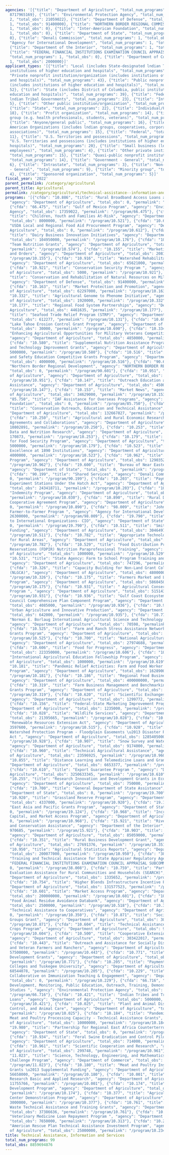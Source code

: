 ```yaml
---
agencies: '[{"title": "Department of Agriculture", "total_num_programs": 84, "total_obs":
  8717965169}, {"title": "Environmental Protection Agency", "total_num_programs":
  2, "total_obs": 21059022}, {"title": "Department of Defense", "total_num_programs":
  1, "total_obs": 91400000}, {"title": "NORTHERN BORDER REGIONAL COMMISSION", "total_num_programs":
  1, "total_obs": 0}, {"title": "Inter-American Foundation", "total_num_programs":
  1, "total_obs": 0}, {"title": "Department of State", "total_num_programs": 5, "total_obs":
  0}, {"title": "Denali Commission", "total_num_programs": 1, "total_obs": 0}, {"title":
  "Agency for International Development", "total_num_programs": 1, "total_obs": 26300000},
  {"title": "Department of the Interior", "total_num_programs": 1, "total_obs": 970685},
  {"title": "FEDERAL FINANCIAL INSTITUTIONS EXAMINATION COUNCIL APPRAISAL SUBCOMMITTEE",
  "total_num_programs": 1, "total_obs": 0}, {"title": "Department of Commerce", "total_num_programs":
  1, "total_obs": 2000000}]'
applicant_types: '[{"title": "Local (includes State-designated lndian Tribes, excludes
  institutions of higher education and hospitals", "total_num_programs": 33}, {"title":
  "Private nonprofit institution/organization (includes institutions of higher education
  and hospitals)", "total_num_programs": 43}, {"title": "Public nonprofit institution/organization
  (includes institutions of higher education and hospitals)", "total_num_programs":
  52}, {"title": "State (includes District of Columbia, public institutions of higher
  education and hospitals)", "total_num_programs": 39}, {"title": "Federally Recognized
  lndian Tribal Governments", "total_num_programs": 23}, {"title": "Interstate", "total_num_programs":
  5}, {"title": "Other public institution/organization", "total_num_programs": 28},
  {"title": "State", "total_num_programs": 22}, {"title": "Individual/Family", "total_num_programs":
  18}, {"title": "Profit organization", "total_num_programs": 14}, {"title": "Specialized
  group (e.g. health professionals, students, veterans)", "total_num_programs": 9},
  {"title": "Anyone/general public", "total_num_programs": 16}, {"title": "Native
  American Organizations (includes lndian groups, cooperatives, corporations, partnerships,
  associations)", "total_num_programs": 15}, {"title": "Federal", "total_num_programs":
  11}, {"title": "U.S. Territories and possessions", "total_num_programs": 5}, {"title":
  "U.S. Territories and possessions (includes institutions of higher education and
  hospitals)", "total_num_programs": 20}, {"title": "Small business (less than 500
  employees)", "total_num_programs": 4}, {"title": "Other private institutions/organizations",
  "total_num_programs": 15}, {"title": "Quasi-public nonprofit institution/organization",
  "total_num_programs": 14}, {"title": "Government - General", "total_num_programs":
  6}, {"title": "Intrastate", "total_num_programs": 3}, {"title": "Non-Government
  - General", "total_num_programs": 9}, {"title": "Minority group", "total_num_programs":
  4}, {"title": "Sponsored organization", "total_num_programs": 5}]'
fiscal_year: '2022'
parent_permalink: /category/agricultural
parent_title: Agricultural
permalink: /category/agricultural/technical-assistance--information-and-services
programs: '[{"cfda": "10.886", "title": "Rural Broadband Access Loans and Loan Guarantees",
  "agency": "Department of Agriculture", "total_obs": 0, "permalink": "/program/10.886"},
  {"cfda": "66.475", "title": "Gulf of Mexico Program", "agency": "Environmental Protection
  Agency", "total_obs": 17359022, "permalink": "/program/66.475"}, {"cfda": "10.521",
  "title": "Children, Youth and Families At-Risk", "agency": "Department of Agriculture",
  "total_obs": 8000000, "permalink": "/program/10.521"}, {"cfda": "10.612", "title":
  "USDA Local and Regional Food Aid Procurement Program", "agency": "Department of
  Agriculture", "total_obs": 0, "permalink": "/program/10.612"}, {"cfda": "10.176",
  "title": "Dairy Business Innovation Initiatives", "agency": "Department of Agriculture",
  "total_obs": 104950000, "permalink": "/program/10.176"}, {"cfda": "10.574", "title":
  "Team Nutrition Grants", "agency": "Department of Agriculture", "total_obs": 7100000,
  "permalink": "/program/10.574"}, {"cfda": "10.155", "title": "Marketing Agreements
  and Orders", "agency": "Department of Agriculture", "total_obs": 20817000, "permalink":
  "/program/10.155"}, {"cfda": "10.916", "title": "Watershed Rehabilitation Program",
  "agency": "Department of Agriculture", "total_obs": 65621000, "permalink": "/program/10.916"},
  {"cfda": "10.921", "title": "Conservation Security Program ", "agency": "Department
  of Agriculture", "total_obs": 5000, "permalink": "/program/10.921"}, {"cfda": "12.005",
  "title": "Conservation and Rehabilitation of Natural Resources on Military Installations",
  "agency": "Department of Defense", "total_obs": 91400000, "permalink": "/program/12.005"},
  {"cfda": "10.163", "title": "Market Protection and Promotion", "agency": "Department
  of Agriculture", "total_obs": 62297000, "permalink": "/program/10.163"}, {"cfda":
  "10.332", "title": "Agricultural Genome to Phenome Initiative", "agency": "Department
  of Agriculture", "total_obs": 1920000, "permalink": "/program/10.332"}, {"cfda":
  "10.177", "title": "Regional Food System Partnerships", "agency": "Department of
  Agriculture", "total_obs": 4461635, "permalink": "/program/10.177"}, {"cfda": "10.131",
  "title": "Seafood Trade Relief Program (STRP)", "agency": "Department of Agriculture",
  "total_obs": 612277, "permalink": "/program/10.131"}, {"cfda": "10.690", "title":
  "Lake Tahoe Erosion Control Grant Program", "agency": "Department of Agriculture",
  "total_obs": 30000, "permalink": "/program/10.690"}, {"cfda": "10.334", "title":
  "Enhancing Agricultural Opportunities for Military Veterans Competitive Grants Program",
  "agency": "Department of Agriculture", "total_obs": 4850000, "permalink": "/program/10.334"},
  {"cfda": "10.580", "title": "Supplemental Nutrition Assistance Program, Process
  and Technology Improvement Grants", "agency": "Department of Agriculture", "total_obs":
  5000000, "permalink": "/program/10.580"}, {"cfda": "10.516", "title": "Rural Health
  and Safety Education Competitive Grants Program", "agency": "Department of Agriculture",
  "total_obs": 4000000, "permalink": "/program/10.516"}, {"cfda": "90.601", "title":
  "Northern Border Regional Development", "agency": "NORTHERN BORDER REGIONAL COMMISSION",
  "total_obs": 0, "permalink": "/program/90.601"}, {"cfda": "10.951", "title": "Census
  of Agriculture", "agency": "Department of Agriculture", "total_obs": 25699000, "permalink":
  "/program/10.951"}, {"cfda": "10.147", "title": "Outreach Education and Technical
  Assistance", "agency": "Department of Agriculture", "total_obs": 4500000, "permalink":
  "/program/10.147"}, {"cfda": "10.153", "title": "Market News", "agency": "Department
  of Agriculture", "total_obs": 34629000, "permalink": "/program/10.153"}, {"cfda":
  "85.750", "title": "IAF Assistance for Overseas Programs", "agency": "Inter-American
  Foundation", "total_obs": 0, "permalink": "/program/85.750"}, {"cfda": "10.938",
  "title": "Conservation Outreach, Education and Technical Assistance", "agency":
  "Department of Agriculture", "total_obs": 132667827, "permalink": "/program/10.938"},
  {"cfda": "10.250", "title": "Agricultural and Rural Economic Research, Cooperative
  Agreements and Collaborations", "agency": "Department of Agriculture", "total_obs":
  10802891, "permalink": "/program/10.250"}, {"cfda": "10.253", "title": "Consumer
  Data and Nutrition Research", "agency": "Department of Agriculture", "total_obs":
  170873, "permalink": "/program/10.253"}, {"cfda": "10.179", "title": "Micro-Grants
  for Food Security Program", "agency": "Department of Agriculture", "total_obs":
  5000000, "permalink": "/program/10.179"}, {"cfda": "10.523", "title": "Centers of
  Excellence at 1890 Institutions", "agency": "Department of Agriculture", "total_obs":
  4000000, "permalink": "/program/10.523"}, {"cfda": "10.962", "title": "Cochran Fellowship
  Program", "agency": "Department of Agriculture", "total_obs": 1290352, "permalink":
  "/program/10.962"}, {"cfda": "19.600", "title": "Bureau of Near Eastern Affairs",
  "agency": "Department of State", "total_obs": 0, "permalink": "/program/19.600"},
  {"cfda": "90.199", "title": "Shared Services", "agency": "Denali Commission", "total_obs":
  0, "permalink": "/program/90.199"}, {"cfda": "10.203", "title": "Payments to Agricultural
  Experiment Stations Under the Hatch Act", "agency": "Department of Agriculture",
  "total_obs": 243418711, "permalink": "/program/10.203"}, {"cfda": "10.030", "title":
  "Indemnity Program", "agency": "Department of Agriculture", "total_obs": 2687888,
  "permalink": "/program/10.030"}, {"cfda": "10.890", "title": "Rural Development
  Cooperative Agreement Program", "agency": "Department of Agriculture", "total_obs":
  0, "permalink": "/program/10.890"}, {"cfda": "98.009", "title": "John Ogonowski
  Farmer-to-Farmer Program ", "agency": "Agency for International Development", "total_obs":
  26300000, "permalink": "/program/98.009"}, {"cfda": "19.790", "title": "Contributions
  to International Organizations- CIO", "agency": "Department of State", "total_obs":
  0, "permalink": "/program/19.790"}, {"cfda": "10.511", "title": "Smith-Lever Extension
  Funding", "agency": "Department of Agriculture", "total_obs": 304649777, "permalink":
  "/program/10.511"}, {"cfda": "10.782", "title": "Appropriate Technology Transfer
  for Rural Areas", "agency": "Department of Agriculture", "total_obs": 2800000, "permalink":
  "/program/10.782"}, {"cfda": "10.529", "title": "Food Distribution Program on Indian
  Reservations (FDPIR) Nutrition Paraprofessional Training", "agency": "Department
  of Agriculture", "total_obs": 1000000, "permalink": "/program/10.529"}, {"cfda":
  "10.531", "title": "State Agency: Farm to School Program Training and Curricula",
  "agency": "Department of Agriculture", "total_obs": 747296, "permalink": "/program/10.531"},
  {"cfda": "10.326", "title": "Capacity Building for Non-Land Grant Colleges of Agriculture
  (NLGCA)", "agency": "Department of Agriculture", "total_obs": 4800000, "permalink":
  "/program/10.326"}, {"cfda": "10.175", "title": "Farmers Market and Local Food Promotion
  Program", "agency": "Department of Agriculture", "total_obs": 58604500, "permalink":
  "/program/10.175"}, {"cfda": "10.931", "title": " Agricultural Conservation Easement
  Program ", "agency": "Department of Agriculture", "total_obs": 515143000, "permalink":
  "/program/10.931"}, {"cfda": "10.936", "title": "Gulf Coast Ecosystem Restoration
  Council Comprehensive Plan Component Program", "agency": "Department of Agriculture",
  "total_obs": 4085000, "permalink": "/program/10.936"}, {"cfda": "10.935", "title":
  "Urban Agriculture and Innovative Production", "agency": "Department of Agriculture",
  "total_obs": 642000, "permalink": "/program/10.935"}, {"cfda": "10.777", "title":
  "Norman E. Borlaug International Agricultural Science and Technology Fellowship",
  "agency": "Department of Agriculture", "total_obs": 70598, "permalink": "/program/10.777"},
  {"cfda": "10.525", "title": "Farm and Ranch Stress Assistance Network Competitive
  Grants Program", "agency": "Department of Agriculture", "total_obs": 9600000, "permalink":
  "/program/10.525"}, {"cfda": "10.700", "title": "National Agricultural Library",
  "agency": "Department of Agriculture", "total_obs": 27974688, "permalink": "/program/10.700"},
  {"cfda": "10.606", "title": "Food for Progress", "agency": "Department of Agriculture",
  "total_obs": 223350000, "permalink": "/program/10.606"}, {"cfda": "10.619", "title":
  "International Agricultural Education Fellowship Program", "agency": "Department
  of Agriculture", "total_obs": 1000000, "permalink": "/program/10.619"}, {"cfda":
  "10.181", "title": "Pandemic Relief Activities: Farm and Food Worker Relief Grant
  Program", "agency": "Department of Agriculture", "total_obs": 162890000, "permalink":
  "/program/10.181"}, {"cfda": "10.186", "title": "Regional Food Business Centers",
  "agency": "Department of Agriculture", "total_obs": 400000000, "permalink": "/program/10.186"},
  {"cfda": "10.319", "title": "Farm Business Management and Benchmarking Competitive
  Grants Program", "agency": "Department of Agriculture", "total_obs": 1936000, "permalink":
  "/program/10.319"}, {"cfda": "10.620", "title": "Scientific Exchanges Program",
  "agency": "Department of Agriculture", "total_obs": 1299772, "permalink": "/program/10.620"},
  {"cfda": "10.156", "title": "Federal-State Marketing Improvement Program", "agency":
  "Department of Agriculture", "total_obs": 1235000, "permalink": "/program/10.156"},
  {"cfda": "10.028", "title": "Wildlife Services", "agency": "Department of Agriculture",
  "total_obs": 21395665, "permalink": "/program/10.028"}, {"cfda": "10.515", "title":
  "Renewable Resources Extension Act", "agency": "Department of Agriculture", "total_obs":
  3597600, "permalink": "/program/10.515"}, {"cfda": "10.928", "title": "Emergency
  Watershed Protection Program - Floodplain Easements \u2013 Disaster Relief Appropriations
  Act ", "agency": "Department of Agriculture", "total_obs": 1285405000, "permalink":
  "/program/10.928"}, {"cfda": "10.907", "title": "Snow Survey and Water Supply Forecasting",
  "agency": "Department of Agriculture", "total_obs": 9174000, "permalink": "/program/10.907"},
  {"cfda": "10.960", "title": "Technical Agricultural Assistance", "agency": "Department
  of Agriculture", "total_obs": 23596925, "permalink": "/program/10.960"}, {"cfda":
  "10.855", "title": "Distance Learning and Telemedicine Loans and Grants", "agency":
  "Department of Agriculture", "total_obs": 6653377, "permalink": "/program/10.855"},
  {"cfda": "10.610", "title": "Export Guarantee Program ", "agency": "Department of
  Agriculture", "total_obs": 3250633345, "permalink": "/program/10.610"}, {"cfda":
  "10.255", "title": "Research Innovation and Development Grants in Economic (RIDGE)",
  "agency": "Department of Agriculture", "total_obs": 750000, "permalink": "/program/10.255"},
  {"cfda": "19.700", "title": "General Department of State Assistance", "agency":
  "Department of State", "total_obs": 0, "permalink": "/program/19.700"}, {"cfda":
  "10.920", "title": "Grassland Reserve Program", "agency": "Department of Agriculture",
  "total_obs": 4337000, "permalink": "/program/10.920"}, {"cfda": "19.124", "title":
  "East Asia and Pacific Grants Program", "agency": "Department of State", "total_obs":
  0, "permalink": "/program/19.124"}, {"cfda": "10.968", "title": "Increasing Land,
  Capital, and Market Access Program", "agency": "Department of Agriculture", "total_obs":
  0, "permalink": "/program/10.968"}, {"cfda": "15.921", "title": "Rivers, Trails
  and Conservation Assistance", "agency": "Department of the Interior", "total_obs":
  970685, "permalink": "/program/15.921"}, {"cfda": "10.903", "title": "Soil Survey",
  "agency": "Department of Agriculture", "total_obs": 85059000, "permalink": "/program/10.903"},
  {"cfda": "10.351", "title": "Rural Business Development Grant", "agency": "Department
  of Agriculture", "total_obs": 27691376, "permalink": "/program/10.351"}, {"cfda":
  "10.950", "title": "Agricultural Statistics Reports", "agency": "Department of Agriculture",
  "total_obs": 200077000, "permalink": "/program/10.950"}, {"cfda": "38.008", "title":
  "Training and Technical Assistance for State Appraiser Regulatory Agencies", "agency":
  "FEDERAL FINANCIAL INSTITUTIONS EXAMINATION COUNCIL APPRAISAL SUBCOMMITTEE", "total_obs":
  0, "permalink": "/program/38.008"}, {"cfda": "10.759", "title": "Part 1774 Special
  Evaluation Assistance for Rural Communities and Households (SEARCH)", "agency":
  "Department of Agriculture", "total_obs": 1335652, "permalink": "/program/10.759"},
  {"cfda": "10.754", "title": "Higher Blends Infrastructure Incentive Program", "agency":
  "Department of Agriculture", "total_obs": 131577523, "permalink": "/program/10.754"},
  {"cfda": "10.601", "title": "Market Access Program", "agency": "Department of Agriculture",
  "total_obs": 200000000, "permalink": "/program/10.601"}, {"cfda": "10.518", "title":
  "Food Animal Residue Avoidance Databank", "agency": "Department of Agriculture",
  "total_obs": 2500000, "permalink": "/program/10.518"}, {"cfda": "10.350", "title":
  "Technical Assistance to Cooperatives", "agency": "Department of Agriculture", "total_obs":
  0, "permalink": "/program/10.350"}, {"cfda": "10.871", "title": "Socially-Disadvantaged
  Groups Grant", "agency": "Department of Agriculture", "total_obs": 3000000, "permalink":
  "/program/10.871"}, {"cfda": "10.604", "title": "Technical Assistance for Specialty
  Crops Program", "agency": "Department of Agriculture", "total_obs": 9000000, "permalink":
  "/program/10.604"}, {"cfda": "10.500", "title": "Cooperative Extension Service",
  "agency": "Department of Agriculture", "total_obs": 303422017, "permalink": "/program/10.500"},
  {"cfda": "10.443", "title": "Outreach and Assistance for Socially Disadvantaged
  and Veteran Farmers and Ranchers", "agency": "Department of Agriculture", "total_obs":
  57500000, "permalink": "/program/10.443"}, {"cfda": "10.771", "title": "Rural Cooperative
  Development Grants", "agency": "Department of Agriculture", "total_obs": 5800000,
  "permalink": "/program/10.771"}, {"cfda": "10.205", "title": "Payments to 1890 Land-Grant
  Colleges and Tuskegee University", "agency": "Department of Agriculture", "total_obs":
  68544078, "permalink": "/program/10.205"}, {"cfda": "10.229", "title": "Extension
  Collaborative on Immunization Teaching & Engagement", "agency": "Department of Agriculture",
  "total_obs": 0, "permalink": "/program/10.229"}, {"cfda": "66.716", "title": "Research,
  Development, Monitoring, Public Education, Outreach, Training, Demonstrations, and
  Studies ", "agency": "Environmental Protection Agency", "total_obs": 3700000, "permalink":
  "/program/66.716"}, {"cfda": "10.421", "title": "Indian Tribes and Tribal Corporation
  Loans", "agency": "Department of Agriculture", "total_obs": 5000000, "permalink":
  "/program/10.421"}, {"cfda": "10.025", "title": "Plant and Animal Disease, Pest
  Control, and Animal Care", "agency": "Department of Agriculture", "total_obs": 376593376,
  "permalink": "/program/10.025"}, {"cfda": "10.184", "title": "Pandemic Relief Activities:
  Meat and Poultry Processing Capacity - Technical Assistance Grants", "agency": "Department
  of Agriculture", "total_obs": 10000000, "permalink": "/program/10.184"}, {"cfda":
  "19.980", "title": "Partnership for Regional East Africa Counterterrorism (PREACT):",
  "agency": "Department of State", "total_obs": 0, "permalink": "/program/19.980"},
  {"cfda": "10.934", "title": "Feral Swine Eradication and Control Pilot Program",
  "agency": "Department of Agriculture", "total_obs": 714000, "permalink": "/program/10.934"},
  {"cfda": "10.961", "title": "Scientific Cooperation and Research", "agency": "Department
  of Agriculture", "total_obs": 299748, "permalink": "/program/10.961"}, {"cfda":
  "11.023", "title": "Science, Technology, Engineering, and Mathematics (STEM) Talent
  Challenge Program", "agency": "Department of Commerce", "total_obs": 2000000, "permalink":
  "/program/11.023"}, {"cfda": "10.180", "title": "Meat and Poultry Inspection Readiness
  Grants \u2013 Supplemental Funding", "agency": "Department of Agriculture", "total_obs":
  56658000, "permalink": "/program/10.180"}, {"cfda": "10.001", "title": "Agricultural
  Research Basic and Applied Research", "agency": "Department of Agriculture", "total_obs":
  11755766, "permalink": "/program/10.001"}, {"cfda": "10.174", "title": "Acer Access
  Development Program", "agency": "Department of Agriculture", "total_obs": 6500000,
  "permalink": "/program/10.174"}, {"cfda": "10.377", "title": "Agriculture Innovation
  Center Demonstration Program", "agency": "Department of Agriculture", "total_obs":
  3000000, "permalink": "/program/10.377"}, {"cfda": "10.761", "title": "Water and
  Waste Technical Assistance and Training Grants", "agency": "Department of Agriculture",
  "total_obs": 37386636, "permalink": "/program/10.761"}, {"cfda": "10.313", "title":
  "Veterinary Medicine Loan Repayment Program ", "agency": "Department of Agriculture",
  "total_obs": 7650000, "permalink": "/program/10.313"}, {"cfda": "10.234", "title":
  "American Rescue Plan Technical Assistance Investment Program", "agency": "Department
  of Agriculture", "total_obs": 25000000, "permalink": "/program/10.234"}]'
title: Technical Assistance, Information and Services
total_num_programs: 99
total_obs: 8859694876
---
```

